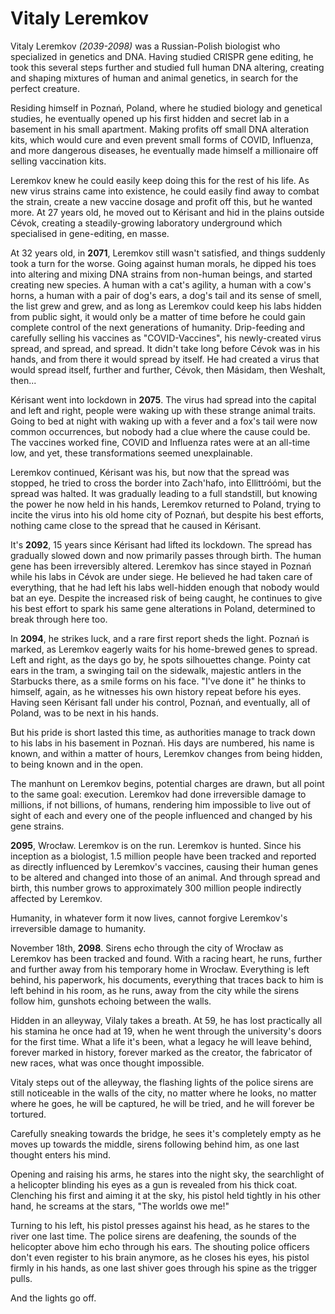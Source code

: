 # Vitaly Leremkov

Vitaly Leremkov *(2039-2098)* was a Russian-Polish biologist who specialized in genetics and DNA. Having studied CRISPR gene editing, he took this several steps further and studied full human DNA altering, creating and shaping mixtures of human and animal genetics, in search for the perfect creature.  
  
Residing himself in Poznań, Poland, where he studied biology and genetical studies, he eventually opened up his first hidden and secret lab in a basement in his small apartment. Making profits off small DNA alteration kits, which would cure and even prevent small forms of COVID, Influenza, and more dangerous diseases, he eventually made himself a millionaire off selling vaccination kits.  
  
Leremkov knew he could easily keep doing this for the rest of his life. As new virus strains came into existence, he could easily find away to combat the strain, create a new vaccine dosage and profit off this, but he wanted more. At 27 years old, he moved out to Kérisant and hid in the plains outside Cévok, creating a steadily-growing laboratory underground which specialised in gene-editing, en masse.  
  
At 32 years old, in **2071**, Leremkov still wasn't satisfied, and things suddenly took a turn for the worse. Going against human morals, he dipped his toes into altering and mixing DNA strains from non-human beings, and started creating new species. A human with a cat's agility, a human with a cow's horns, a human with a pair of dog's ears, a dog's tail and its sense of smell, the list grew and grew, and as long as Leremkov could keep his labs hidden from public sight, it would only be a matter of time before he could gain complete control of the next generations of humanity. Drip-feeding and carefully selling his vaccines as "COVID-Vaccines", his newly-created virus spread, and spread, and spread. It didn't take long before Cévok was in his hands, and from there it would spread by itself. He had created a virus that would spread itself, further and further, Cévok, then Másidam, then Weshalt, then...  
  
Kérisant went into lockdown in **2075**. The virus had spread into the capital and left and right, people were waking up with these strange animal traits. Going to bed at night with waking up with a fever and a fox's tail were now common occurrences, but nobody had a clue where the cause could be. The vaccines worked fine, COVID and Influenza rates were at an all-time low, and yet, these transformations seemed unexplainable.  
  
Leremkov continued, Kérisant was his, but now that the spread was stopped, he tried to cross the border into Zach'hafo, into Ellittróómi, but the spread was halted. It was gradually leading to a full standstill, but knowing the power he now held in his hands, Leremkov returned to Poland, trying to incite the virus into his old home city of Poznań, but despite his best efforts, nothing came close to the spread that he caused in Kérisant.  

It's **2092**, 15 years since Kérisant had lifted its lockdown. The spread has gradually slowed down and now primarily passes through birth. The human gene has been irreversibly altered. Leremkov has since stayed in Poznań while his labs in Cévok are under siege. He believed he had taken care of everything, that he had left his labs well-hidden enough that nobody would bat an eye. Despite the increased risk of being caught, he continues to give his best effort to spark his same gene alterations in Poland, determined to break through here too.
  
In **2094**, he strikes luck, and a rare first report sheds the light. Poznań is marked, as Leremkov eagerly waits for his home-brewed genes to spread. Left and right, as the days go by, he spots silhouettes change. Pointy cat ears in the tram, a swinging tail on the sidewalk, majestic antlers in the Starbucks there, as a smile forms on his face. "I've done it" he thinks to himself, again, as he witnesses his own history repeat before his eyes. Having seen Kérisant fall under his control, Poznań, and eventually, all of Poland, was to be next in his hands.  
  
But his pride is short lasted this time, as authorities manage to track down to his labs in his basement in Poznań. His days are numbered, his name is known, and within a matter of hours, Leremkov changes from being hidden, to being known and in the open.  
  
The manhunt on Leremkov begins, potential charges are drawn, but all point to the same goal: execution. Leremkov had done irreversible damage to millions, if not billions, of humans, rendering him impossible to live out of sight of each and every one of the people influenced and changed by his gene strains.  
  
**2095**, Wrocław. Leremkov is on the run. Leremkov is hunted. Since his inception as a biologist, 1.5 million people have been tracked and reported as directly influenced by Leremkov's vaccines, causing their human genes to be altered and changed into those of an animal. And through spread and birth, this number grows to approximately 300 million people indirectly affected by Leremkov.  
  
Humanity, in whatever form it now lives, cannot forgive Leremkov's irreversible damage to humanity.  
  
November 18th, **2098**. Sirens echo through the city of Wrocław as Leremkov has been tracked and found. With a racing heart, he runs, further and further away from his temporary home in Wrocław. Everything is left behind, his paperwork, his documents, everything that traces back to him is left behind in his room, as he runs, away from the city while the sirens follow him, gunshots echoing between the walls.  
  
Hidden in an alleyway, Vilaly takes a breath. At 59, he has lost practically all his stamina he once had at 19, when he went through the university's doors for the first time. What a life it's been, what a legacy he will leave behind, forever marked in history, forever marked as the creator, the fabricator of new races, what was once thought impossible.  
  
Vitaly steps out of the alleyway, the flashing lights of the police sirens are still noticeable in the walls of the city, no matter where he looks, no matter where he goes, he will be captured, he will be tried, and he will forever be tortured.  
  
Carefully sneaking towards the bridge, he sees it's completely empty as he moves up towards the middle, sirens following behind him, as one last thought enters his mind.  
  
Opening and raising his arms, he stares into the night sky, the searchlight of a helicopter blinding his eyes as a gun is revealed from his thick coat. Clenching his first and aiming it at the sky, his pistol held tightly in his other hand, he screams at the stars, "The worlds owe me!"  
  
Turning to his left, his pistol presses against his head, as he stares to the river one last time. The police sirens are deafening, the sounds of the helicopter above him echo through his ears. The shouting police officers don't even register to his brain anymore, as he closes his eyes, his pistol firmly in his hands, as one last shiver goes through his spine as the trigger pulls.  
  
And the lights go off.

